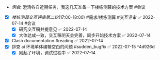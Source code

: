 - _例会_: 澄清各自近期任务，我这几天准备一下楼栋测算的技术方案 #会议
- [x] _楼栋测算交互评审第二轮_(17:00-18:00) #需求/楼栋测算 #交互评审  ✅ 2022-07-14 #会议
	- [x] 研究交互稿并提意见 ✅ 2022-07-14
	- [x] 大体达成一致，交互稿明天会完善，同步开始技术方案 ✅ 2022-07-14
- [x] Clash documentation #reading ✅ 2022-07-14
- [x] 排查 ai 环境单体编辑空白的问题 #sudden_bugfix   ✅ 2022-07-15 ^4d926d
	- [x] 刚起了环境，调试过程中 ✅ 2022-07-14